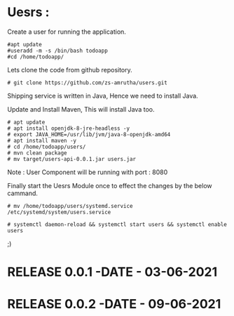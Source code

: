 # Uesrs :

Create a user for running the application.

```
#apt update
#useradd -m -s /bin/bash todoapp
#cd /home/todoapp/
```
Lets clone the code from github repository.

```
# git clone https://github.com/zs-amrutha/users.git
```
Shipping service is written in Java, Hence we need to install Java.

Update and Install Maven, This will install Java too.

```
# apt update
# apt install openjdk-8-jre-headless -y
# export JAVA_HOME=/usr/lib/jvm/java-8-openjdk-amd64
# apt install maven -y
# cd /home/todoapp/users/
# mvn clean package  
# mv target/users-api-0.0.1.jar users.jar
```
Note : User Component will be running with port : 8080

Finally start the Uesrs Module once to effect the changes by the below cammand.

```
# mv /home/todoapp/users/systemd.service /etc/systemd/system/users.service

# systemctl daemon-reload && systemctl start users && systemctl enable users 

```
;)
# RELEASE 0.0.1 -DATE - 03-06-2021
# RELEASE 0.0.2 -DATE - 09-06-2021
